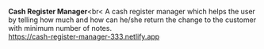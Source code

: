 <b>Cash Register Manager</b><br<
A cash register manager which helps the user by telling how much and how can he/she return the change to the customer with minimum number of notes.<br>
https://cash-register-manager-333.netlify.app

